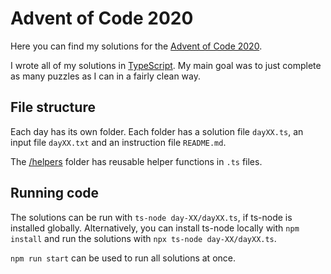 # Advent of Code 2020

Here you can find my solutions for the [Advent of Code 2020](https://adventofcode.com/2020).

I wrote all of my solutions in [TypeScript](https://www.typescriptlang.org/). My main goal was to just complete as many puzzles as I can in a fairly clean way.

## File structure

Each day has its own folder. Each folder has a solution file `dayXX.ts`, an input file `dayXX.txt` and an instruction file `README.md`.

The [/helpers](./helpers) folder has reusable helper functions in `.ts` files.

## Running code

The solutions can be run with `ts-node day-XX/dayXX.ts`, if ts-node is installed globally. Alternatively, you can install ts-node locally with `npm install` and run the solutions with `npx ts-node day-XX/dayXX.ts`.

`npm run start` can be used to run all solutions at once.
